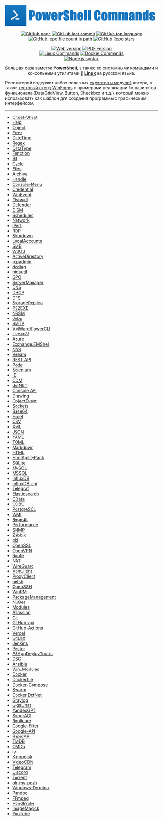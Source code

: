 <p align="center"><a href="https://github.com/Lifailon/PS-Commands"><img title="PS-Commands Logo"src="Logo/PS-Commands-Logo.png"></a></p>

<p align="center">
    <a href="https://lifailon.github.io"><img title="GitHub page"src="https://img.shields.io/website?url=https%3A%2F%2Flifailon.github.io%2F&logo=GitHub-Actions&label=GitHub%20Page"></a>
    <a href="https://github.com/Lifailon/PS-Commands/commits"><img title="GitHub last commit"src="https://img.shields.io/github/last-commit/Lifailon/PS-Commands?logo=GitHub&label=Last%20update&color=green"></a>
    <a href="https://github.com/Lifailon/PS-Commands"><img title="GitHub top language"src="https://img.shields.io/github/languages/top/lifailon/PS-Commands?label=PowerShell&logo=powershell"></a>
    <a href="https://github.com/Lifailon/PS-Commands/tree/rsa/Scripts"><img title="GitHub repo file count in path"src="https://img.shields.io/github/directory-file-count/Lifailon/PS-Commands/Scripts?logo=powershell&label=Scripts%20count"></a>
    <a href="https://github.com/Lifailon/PS-Commands"><img title="GitHub Repo stars"src="https://img.shields.io/github/stars/Lifailon/PS-Commands"></a>
</p>
<p align="center">
        <a href="https://lifailon.github.io"><img title="Web version"src="https://img.shields.io/badge/web%20version-%23E34F26.svg?style=for-the-badge&logo=html5&logoColor=white"></a>
        <a href="posh.pdf"><img title="PDF version"src="https://img.shields.io/badge/pdf_version-DA1F26.svg?style=for-the-badge&logo=Adobe%20Acrobat%20Reader&logoColor=white"></a>
    <br>
        <a href="linux.md"><img title="Linux Commands"src="https://img.shields.io/badge/Linux_Commands-FCC624?style=for-the-badge&logo=linux&logoColor=black"></a>
        <a href="posh.md/#docker"><img title="Docker Commands"src="https://img.shields.io/badge/Docker_Commands-2094f3?style=for-the-badge&logo=docker&logoColor=white"></a>
    <br>
        <a href="https://github.com/Lifailon/rudocs"><img title="Node.js syntax"src="https://img.shields.io/badge/Node.js_RuDocs-7ab65f?style=for-the-badge&logo=node.js&logoColor=white"></a>
</p>

<p align="center"> Большая база заметок <b>PowerShell</b>, а также по системными командами и консольными утилитами 🐧 <b><a href="Linux.md">Linux</a></b> на русском языке.</p>

Репозиторий содержит набор полезных [скриптов и модулей](https://github.com/Lifailon/PS-Commands/tree/rsa/Scripts) автора, а также [тестовый стенд WinForms](https://github.com/Lifailon/PS-Commands/tree/rsa/WinForms) с примерами реализации большинства функционала (DataGridView, Button, Checkbox и т.д.), который можно использовать как шаблон для создания программы с графическим интерфейсом.

---

- [Cheat-Sheet](posh.md/#cheat-sheet)
- [Help](posh.md/#help)
- [Object](posh.md/#object)
- [Error](posh.md/#error)
- [DateTime](posh.md/#datetime)
- [Regex](posh.md/#regex)
- [DataType](posh.md/#datatype)
- [Function](posh.md/#function)
- [Bit](posh.md/#bit)
- [Cycle](posh.md/#cycle)
- [Files](posh.md/#files)
- [Archive](posh.md/#archive)
- [Handle](posh.md/#handle)
- [Console-Menu](posh.md/#console-menu)
- [Credential](posh.md/#credential)
- [WinEvent](posh.md/#winevent)
- [Firewall](posh.md/#firewall)
- [Defender](posh.md/#defender)
- [DISM](posh.md/#dism)
- [Scheduled](posh.md/#scheduled)
- [Network](posh.md/#network)
- [iPerf](posh.md/#iperf)
- [RDP](posh.md/#rdp)
- [Shutdown](posh.md/#shutdown)
- [LocalAccounts](posh.md/#localaccounts)
- [SMB](posh.md/#smb)
- [WSUS](posh.md/#wsus)
- [ActiveDirectory](posh.md/#activedirectory)
- [repadmin](posh.md/#repadmin)
- [dcdiag](posh.md/#dcdiag)
- [ntdsutil](posh.md/#ntdsutil)
- [GPO](posh.md/#gpo)
- [ServerManager](posh.md/#servermanager)
- [DNS](posh.md/#dnsserver)
- [DHCP](posh.md/#dhcpserver)
- [DFS](posh.md/#dfs)
- [StorageReplica](posh.md/#storagereplica)
- [PS2EXE](posh.md/#ps2exe)
- [NSSM](posh.md/#nssm)
- [Jobs](posh.md/#jobs)
- [SMTP](posh.md/#smtp)
- [VMWare/PowerCLI](posh.md/#vmwarepowercli)
- [Hyper-V](posh.md/#hyper-v)
- [Azure](posh.md/#azure)
- [Exchange/EMShell](posh.md/#exchangeemshell)
- [NAS](posh.md/#nas)
- [Veeam](posh.md/#veeam)
- [REST API](posh.md/#rest-api)
- [Pode](posh.md/#pode)
- [Selenium](posh.md/#selenium)
- [IE](posh.md/#ie)
- [COM](posh.md/#com)
- [dotNET](posh.md/#dotnet)
- [Console API](posh.md/#console-api)
- [Drawing](posh.md/#drawing)
- [ObjectEvent](posh.md/#objectevent)
- [Sockets](posh.md/#sockets)
- [Base64](posh.md/#base64)
- [Excel](posh.md/#excel)
- [CSV](posh.md/#csv)
- [XML](posh.md/#xml)
- [JSON](posh.md/#json)
- [YAML](posh.md/#yaml)
- [TOML](posh.md/#toml)
- [Markdown](posh.md/#markdown)
- [HTML](posh.md/#html)
- [HtmlAgilityPack](posh.md/#htmlagilitypack)
- [SQLite](posh.md/#sqlite)
- [MySQL](posh.md/#mysql)
- [MSSQL](posh.md/#mssql)
- [InfluxDB](posh.md/#influxdb)
- [InfluxDB-api](posh.md/#influxdb-api)
- [Telegraf](posh.md/#telegraf)
- [Elasticsearch](posh.md/#elasticsearch)
- [CData](posh.md/#cdata)
- [ODBC](posh.md/#odbc)
- [PostgreSQL](posh.md/#postgresql)
- [WMI](posh.md/#wmi)
- [Regedit](posh.md/#regedit)
- [Performance](posh.md/#performance)
- [SNMP](posh.md/#snmp)
- [Zabbix](posh.md/#zabbix)
- [pki](posh.md/#pki)
- [OpenSSL](posh.md/#openssl)
- [OpenVPN](posh.md/#openvpn)
- [Route](posh.md/#route)
- [NAT](posh.md/#nat)
- [WireGuard](posh.md/#wireguard)
- [VpnClient](posh.md/#vpnclient)
- [ProxyClient](posh.md/#proxyclient)
- [netsh](posh.md/#netsh)
- [OpenSSH](posh.md/#openssh)
- [WinRM](posh.md/#winrm)
- [PackageManagement](posh.md/#packagemanagement)
- [NuGet](posh.md/#nuget)
- [Modules](posh.md/#modules)
- [Atlassian](posh.md/#atlassian)
- [Git](posh.md/#git)
- [GitHub-api](posh.md/#github-api)
- [GitHub-Actions](posh.md/#github-actions)
- [Vercel](posh.md/#vercel)
- [GitLab](posh.md/#gitlab)
- [Jenkins](posh.md/#jenkins)
- [Pester](posh.md/#pester)
- [PSAppDeployToolkit](posh.md/#psappdeploytoolkit)
- [DSC](posh.md/#dsc)
- [Ansible](posh.md/#ansible)
- [Win_Modules](posh.md/#win_modules)
- [Docker](posh.md/#docker)
- [Dockerfile](posh.md/#dockerfile)
- [Docker-Compose](posh.md/#docker-compose)
- [Swarm](posh.md/#swarm)
- [Docker.DotNet](posh.md/#dockerdotnet)
- [Graylog](posh.md/#graylog)
- [GigaChat](posh.md/#GigaChat)
- [YandexGPT](posh.md/#YandexGPT)
- [SuperAGI](posh.md/#superagi)
- [Replicate](posh.md/#replicate)
- [Google-Filter](posh.md/#google-filter)
- [Google-API](posh.md/#google-api)
- [RapidAPI](posh.md/#rapidapi)
- [TMDB](posh.md/#tmdb)
- [OMDb](posh.md/#omdb)
- [ivi](posh.md/#ivi)
- [Kinopoisk](posh.md/#kinopoisk)
- [VideoCDN](posh.md/#videocdn)
- [Telegram](posh.md/#telegram)
- [Discord](posh.md/#discord)
- [Torrent](posh.md/#torrent)
- [oh-my-posh](posh.md/#oh-my-posh)
- [Windows-Terminal](posh.md/#windows-terminal)
- [Pandoc](posh.md/#pandoc)
- [FFmpeg](posh.md/#ffmpeg)
- [HandBrake](posh.md/#handbrake)
- [ImageMagick](posh.md/#imagemagick)
- [YouTube](posh.md/#youtube)
